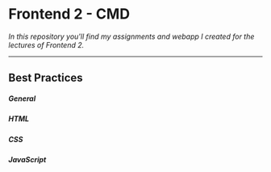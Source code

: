 # Frontend 2 - CMD
*In this repository you'll find my assignments and webapp I created for the lectures of Frontend 2.*

----

## Best Practices 
##### General
##### HTML
##### CSS
##### JavaScript
